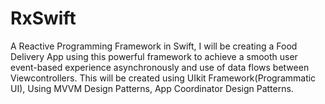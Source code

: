 # RxSwift
A Reactive Programming Framework in Swift, I will be creating a Food Delivery App using this powerful framework to achieve a smooth user event-based experience asynchronously and use of data flows between Viewcontrollers. This will be created using UIkit Framework(Programmatic UI), Using MVVM Design Patterns, App Coordinator Design Patterns.
